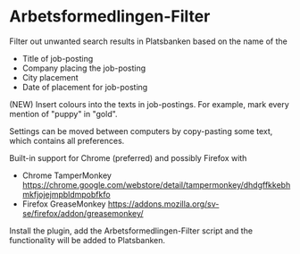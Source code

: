 Arbetsformedlingen-Filter
================

Filter out unwanted search results in Platsbanken based on the name of the
* Title of job-posting
* Company placing the job-posting
* City placement
* Date of placement for job-posting

(NEW) Insert colours into the texts in job-postings. For example, mark every mention of "puppy" in "gold".

Settings can be moved between computers by copy-pasting some text, which contains all preferences.

Built-in support for Chrome (preferred) and possibly Firefox with
* Chrome TamperMonkey https://chrome.google.com/webstore/detail/tampermonkey/dhdgffkkebhmkfjojejmpbldmpobfkfo
* Firefox GreaseMonkey https://addons.mozilla.org/sv-se/firefox/addon/greasemonkey/
 
Install the plugin, add the Arbetsformedlingen-Filter script and the functionality will be added to Platsbanken.

